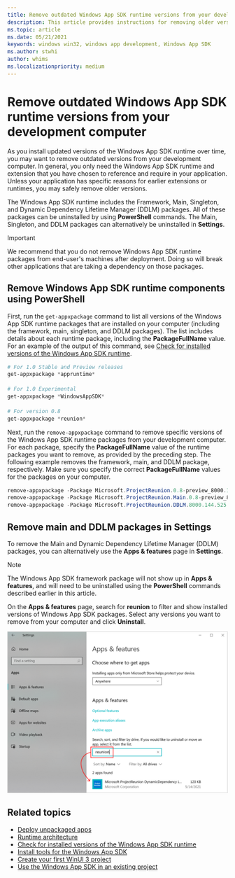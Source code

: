 ```yaml
---
title: Remove outdated Windows App SDK runtime versions from your development computer
description: This article provides instructions for removing older versions of the Windows App SDK VSIX and runtime packages
ms.topic: article
ms.date: 05/21/2021
keywords: windows win32, windows app development, Windows App SDK 
ms.author: stwhi
author: whims
ms.localizationpriority: medium
---
```


# Remove outdated Windows App SDK runtime versions from your development computer

As you install updated versions of the Windows App SDK runtime over time, you may want to remove outdated versions from your development computer. In general, you only need the Windows App SDK runtime and extension that you have chosen to reference and require in your application. Unless your application has specific reasons for earlier extensions or runtimes, you may safely remove older versions.

The Windows App SDK runtime includes the Framework, Main, Singleton, and Dynamic Dependency Lifetime Manager (DDLM) packages. All of these packages can be uninstalled by using **PowerShell** commands. The Main, Singleton, and DDLM packages can alternatively be uninstalled in **Settings**.

> [!IMPORTANT]
> We recommend that you do not remove Windows App SDK runtime packages from end-user's machines after deployment. Doing so will break other applications that are taking a dependency on those packages.

## Remove Windows App SDK runtime components using PowerShell

First, run the `get-appxpackage` command to list all versions of the Windows App SDK runtime packages that are installed on your computer (including the framework, main, singleton, and DDLM packages). The list includes details about each runtime package, including the **PackageFullName** value. For an example of the output of this command, see [Check for installed versions of the Windows App SDK runtime](check-windows-app-sdk-versions.md).

```Powershell
# For 1.0 Stable and Preview releases 
get-appxpackage *appruntime*

# For 1.0 Experimental
get-appxpackage *WindowsAppSDK* 

# For version 0.8
get-appxpackage *reunion*
```

Next, run the `remove-appxpackage` command to remove specific versions of the Windows App SDK runtime packages from your development computer. For each package, specify the **PackageFullName** value of the runtime packages you want to remove, as provided by the preceding step. The following example removes the framework, main, and DDLM package, respectively. Make sure you specify the correct **PackageFullName** values for the packages on your computer.

```Powershell
remove-appxpackage -Package Microsoft.ProjectReunion.0.8-preview_8000.144.525.0_x86__8wekyb3d8bbwe
remove-appxpackage -Package Microsoft.ProjectReunion.Main.0.8-preview_8000.144.525.0_x64__8wekyb3d8bbwe
remove-appxpackage -Package Microsoft.ProjectReunion.DDLM.8000.144.525.0-x8-p_8000.144.525.0_x86__8wekyb3d8bbwe
```

## Remove main and DDLM packages in Settings

To remove the Main and Dynamic Dependency Lifetime Manager (DDLM) packages, you can alternatively use the **Apps & features** page in **Settings**.

> [!NOTE]
> The Windows App SDK framework package will not show up in **Apps & features**, and will need to be uninstalled using the **PowerShell** commands described earlier in this article.

On the **Apps & features** page, search for **reunion** to filter and show installed versions of Windows App SDK packages. Select any versions you want to remove from your computer and click **Uninstall**.

[![Screenshot of Apps & Features page in Settings to remove Windows App SDK packages](images/remove-reunion-packages-versions.png) ](images/remove-reunion-packages-versions.png#lightbox)


## Related topics

- [Deploy unpackaged apps](deploy-unpackaged-apps.md)
- [Runtime architecture](deployment-architecture.md)
- [Check for installed versions of the Windows App SDK runtime](check-windows-app-sdk-versions.md)
- [Install tools for the Windows App SDK](set-up-your-development-environment.md)
- [Create your first WinUI 3 project](../winui/winui3/create-your-first-winui3-app.md)
- [Use the Windows App SDK in an existing project](use-windows-app-sdk-in-existing-project.md)
